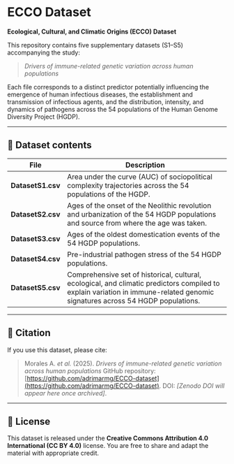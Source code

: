 # ECCO Dataset

**Ecological, Cultural, and Climatic Origins (ECCO) Dataset**

This repository contains five supplementary datasets (S1–S5) accompanying the study:

> *Drivers of immune-related genetic variation across human populations*

Each file corresponds to a distinct predictor potentially influencing the emergence of human infectious diseases, the establishment and transmission of infectious agents, and the distribution, intensity, and dynamics of pathogens across the 54 populations of the Human Genome Diversity Project (HGDP).

---

## 📂 Dataset contents

| File | Description |
|------|--------------|
| **DatasetS1.csv** | Area under the curve (AUC) of sociopolitical complexity trajectories across the 54 populations of the HGDP. |
| **DatasetS2.csv** | Ages of the onset of the Neolithic revolution and urbanization of the 54 HGDP populations and source from where the age was taken. |
| **DatasetS3.csv** | Ages of the oldest domestication events of the 54 HGDP populations. |
| **DatasetS4.csv** | Pre-industrial pathogen stress of the 54 HGDP populations. |
| **DatasetS5.csv** | Comprehensive set of historical, cultural, ecological, and climatic predictors compiled to explain variation in immune-related genomic signatures across 54 HGDP populations.  |

---

## 📜 Citation

If you use this dataset, please cite:

> Morales A. *et al.* (2025). *Drivers of immune-related genetic variation across human populations* GitHub repository: [https://github.com/adrimarmg/ECCO-dataset](https://github.com/adrimarmg/ECCO-dataset). DOI: *[Zenodo DOI will appear here once archived]*.

---

## 🔖 License

This dataset is released under the **Creative Commons Attribution 4.0 International (CC BY 4.0)** license. You are free to share and adapt the material with appropriate credit.


